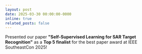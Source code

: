 ```yaml
---
layout: post
date: 2025-03-30 00:00:00-0000
inline: true
related_posts: false
---
```


Presented our paper **"Self-Supervised Learning for SAR Target Recognition"** as a **Top 5 finalist** for the best paper award at IEEE SoutheastCon 2025!
